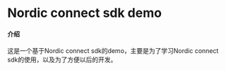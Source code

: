 # Nordic connect sdk demo

#### 介绍
这是一个基于Nordic connect sdk的demo，主要是为了学习Nordic connect sdk的使用，以及为了方便以后的开发。